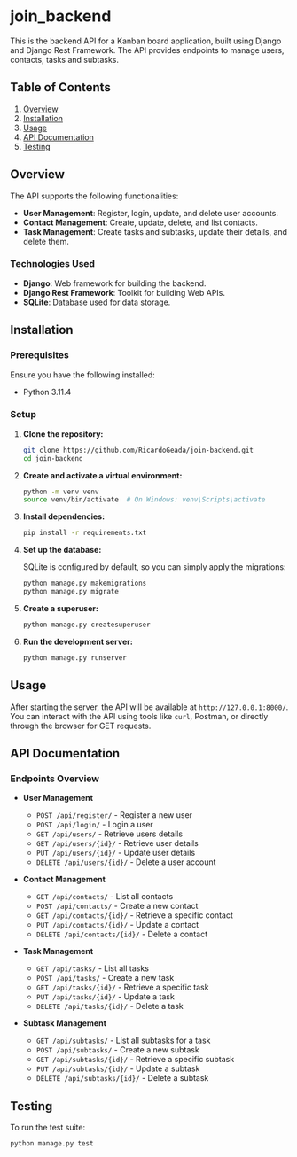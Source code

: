 # join_backend

This is the backend API for a Kanban board application, built using Django and Django Rest Framework. The API provides endpoints to manage users, contacts, tasks and subtasks.

## Table of Contents

1. [Overview](#overview)
2. [Installation](#installation)
3. [Usage](#usage)
4. [API Documentation](#api-documentation)
5. [Testing](#testing)


## Overview

The API supports the following functionalities:
- **User Management**: Register, login, update, and delete user accounts.
- **Contact Management**: Create, update, delete, and list contacts.
- **Task Management**: Create tasks and subtasks, update their details, and delete them.

### Technologies Used

- **Django**: Web framework for building the backend.
- **Django Rest Framework**: Toolkit for building Web APIs.
- **SQLite**: Database used for data storage.

## Installation

### Prerequisites

Ensure you have the following installed:
- Python 3.11.4

### Setup

1. **Clone the repository:**

    ```bash
    git clone https://github.com/RicardoGeada/join-backend.git
    cd join-backend
    ```

2. **Create and activate a virtual environment:**

    ```bash
    python -m venv venv
    source venv/bin/activate  # On Windows: venv\Scripts\activate
    ```

3. **Install dependencies:**

    ```bash
    pip install -r requirements.txt
    ```

4. **Set up the database:**

    SQLite is configured by default, so you can simply apply the migrations:

    ```bash
    python manage.py makemigrations
    python manage.py migrate
    ```

5. **Create a superuser:**

    ```bash
    python manage.py createsuperuser
    ```

6. **Run the development server:**

    ```bash
    python manage.py runserver
    ```


## Usage

After starting the server, the API will be available at `http://127.0.0.1:8000/`. You can interact with the API using tools like `curl`, Postman, or directly through the browser for GET requests.


## API Documentation

### Endpoints Overview

- **User Management**
  - `POST /api/register/` - Register a new user
  - `POST /api/login/` - Login a user
  - `GET /api/users/` - Retrieve users details
  - `GET /api/users/{id}/` - Retrieve user details
  - `PUT /api/users/{id}/` - Update user details
  - `DELETE /api/users/{id}/` - Delete a user account

- **Contact Management**
  - `GET /api/contacts/` - List all contacts
  - `POST /api/contacts/` - Create a new contact
  - `GET /api/contacts/{id}/` - Retrieve a specific contact
  - `PUT /api/contacts/{id}/` - Update a contact
  - `DELETE /api/contacts/{id}/` - Delete a contact

- **Task Management**
  - `GET /api/tasks/` - List all tasks
  - `POST /api/tasks/` - Create a new task
  - `GET /api/tasks/{id}/` - Retrieve a specific task
  - `PUT /api/tasks/{id}/` - Update a task
  - `DELETE /api/tasks/{id}/` - Delete a task

- **Subtask Management**
  - `GET /api/subtasks/` - List all subtasks for a task
  - `POST /api/subtasks/` - Create a new subtask
  - `GET /api/subtasks/{id}/` - Retrieve a specific subtask
  - `PUT /api/subtasks/{id}/` - Update a subtask
  - `DELETE /api/subtasks/{id}/` - Delete a subtask


## Testing

To run the test suite:

```bash
python manage.py test
